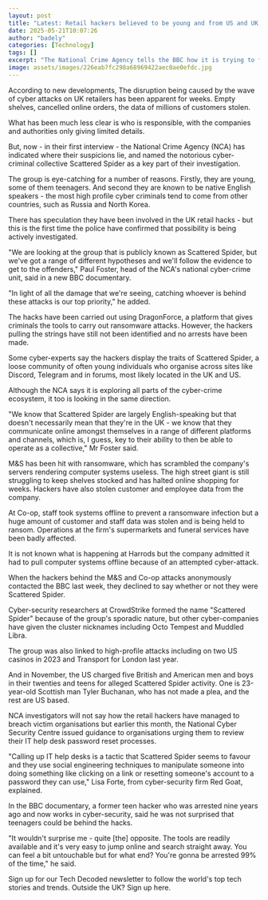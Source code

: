 ```yaml
---
layout: post
title: "Latest: Retail hackers believed to be young and from US and UK, detectives say"
date: 2025-05-21T10:07:26
author: "badely"
categories: [Technology]
tags: []
excerpt: "The National Crime Agency tells the BBC how it is trying to find the culprits of the M&amp;S and Co-op hacks."
image: assets/images/226eab7fc298a68969422aec0ae0efdc.jpg
---
```


According to new developments, The disruption being caused by the wave of cyber attacks on UK retailers has been apparent for weeks. Empty shelves, cancelled online orders, the data of millions of customers stolen. 

What has been much less clear is who is responsible, with the companies and authorities only giving limited details. 

But, now - in their first interview - the National Crime Agency (NCA) has indicated where their suspicions lie, and named the notorious cyber-criminal collective Scattered Spider as a key part of their investigation.

The group is eye-catching for a number of reasons. Firstly, they are young, some of them teenagers. And second they are known to be native English speakers - the most high profile cyber criminals tend to come from other countries, such as Russia and North Korea.

There has speculation they have been involved in the UK retail hacks - but this is the first time the police have confirmed that possibility is being actively investigated.

"We are looking at the group that is publicly known as Scattered Spider, but we've got a range of different hypotheses and we'll follow the evidence to get to the offenders," Paul Foster, head of the NCA's national cyber-crime unit, said in a new BBC documentary.

"In light of all the damage that we're seeing, catching whoever is behind these attacks is our top priority," he added.

The hacks have been carried out using DragonForce, a platform that gives criminals the tools to carry out ransomware attacks. However, the hackers pulling the strings have still not been identified and no arrests have been made.

Some cyber-experts say the hackers display the traits of Scattered Spider, a loose community of often young individuals who organise across sites like Discord, Telegram and in forums, most likely located in the UK and US.

Although the NCA says it is exploring all parts of the cyber-crime ecosystem, it too is looking in the same direction.

"We know that Scattered Spider are largely English-speaking but that doesn't necessarily mean that they're in the UK - we know that they communicate online amongst themselves in a range of different platforms and channels, which is, I guess, key to their ability to then be able to operate as a collective," Mr Foster said.

M&S has been hit with ransomware, which has scrambled the company's servers rendering computer systems useless. The high street giant is still struggling to keep shelves stocked and has halted online shopping for weeks. Hackers have also stolen customer and employee data from the company.

At Co-op, staff took systems offline to prevent a ransomware infection but a huge amount of customer and staff data was stolen and is being held to ransom. Operations at the firm's supermarkets and funeral services have been badly affected.

It is not known what is happening at Harrods but the company admitted it had to pull computer systems offline because of an attempted cyber-attack.

When the hackers behind the M&S and Co-op attacks anonymously contacted the BBC last week, they declined to say whether or not they were Scattered Spider.

Cyber-security researchers at CrowdStrike formed the name "Scattered Spider" because of the group's sporadic nature, but other cyber-companies have given the cluster nicknames including Octo Tempest and Muddled Libra.

The group was also linked to high-profile attacks including on two US casinos in 2023 and Transport for London last year.

And in November, the US charged five British and American men and boys in their twenties and teens for alleged Scattered Spider activity. One is 23-year-old Scottish man Tyler Buchanan, who has not made a plea, and the rest are US based.

NCA investigators will not say how the retail hackers have managed to breach victim organisations but earlier this month, the National Cyber Security Centre issued guidance to organisations urging them to review their IT help desk password reset processes.

"Calling up IT help desks is a tactic that Scattered Spider seems to favour and they use social engineering techniques to manipulate someone into doing something like clicking on a link or resetting someone's account to a password they can use," Lisa Forte, from cyber-security firm Red Goat, explained.

In the BBC documentary, a former teen hacker who was arrested nine years ago and now works in cyber-security, said he was not surprised that teenagers could be behind the hacks.

"It wouldn't surprise me - quite [the] opposite. The tools are readily available and it's very easy to jump online and search straight away. You can feel a bit untouchable but for what end? You're gonna be arrested 99% of the time," he said.

Sign up for our Tech Decoded newsletter to follow the world's top tech stories and trends. Outside the UK? Sign up here.

